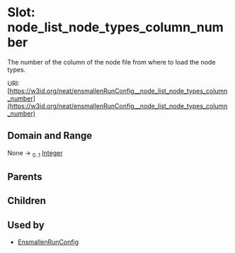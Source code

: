 
# Slot: node_list_node_types_column_number


The number of the column of the node file from where to load the node types.

URI: [https://w3id.org/neat/ensmallenRunConfig__node_list_node_types_column_number](https://w3id.org/neat/ensmallenRunConfig__node_list_node_types_column_number)


## Domain and Range

None &#8594;  <sub>0..1</sub> [Integer](types/Integer.md)

## Parents


## Children


## Used by

 * [EnsmallenRunConfig](EnsmallenRunConfig.md)
